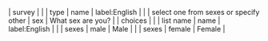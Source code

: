| survey |
| | type                                   | name | label:English     |
| | select one from sexes or specify other | sex  | What sex are you? |
| choices |
| | list name | name   | label:English |
| | sexes     | male   | Male          |
| | sexes     | female | Female        |
